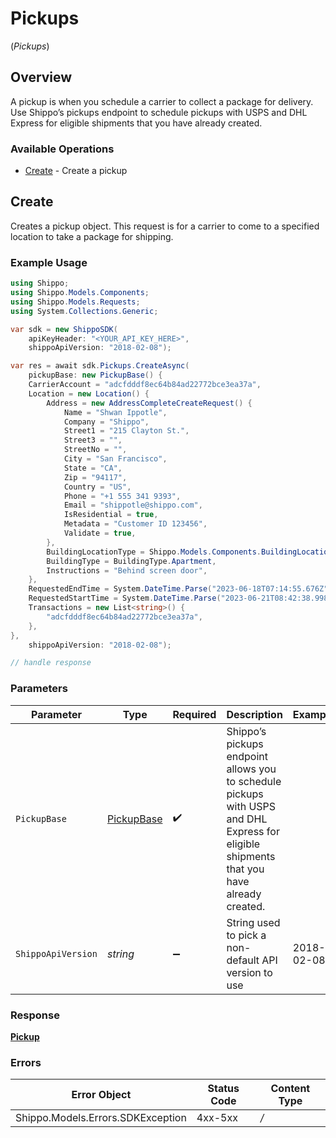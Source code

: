 # Pickups
(*Pickups*)

## Overview

A pickup is when you schedule a carrier to collect a package for delivery.
Use Shippo’s pickups endpoint to schedule pickups with USPS and DHL Express for eligible shipments that you have already created.
<SchemaDefinition schemaRef="#/components/schemas/Pickup"/>

### Available Operations

* [Create](#create) - Create a pickup

## Create

Creates a pickup object. This request is for a carrier to come to a specified location to take a package for shipping.

### Example Usage

```csharp
using Shippo;
using Shippo.Models.Components;
using Shippo.Models.Requests;
using System.Collections.Generic;

var sdk = new ShippoSDK(
    apiKeyHeader: "<YOUR_API_KEY_HERE>",
    shippoApiVersion: "2018-02-08");

var res = await sdk.Pickups.CreateAsync(
    pickupBase: new PickupBase() {
    CarrierAccount = "adcfdddf8ec64b84ad22772bce3ea37a",
    Location = new Location() {
        Address = new AddressCompleteCreateRequest() {
            Name = "Shwan Ippotle",
            Company = "Shippo",
            Street1 = "215 Clayton St.",
            Street3 = "",
            StreetNo = "",
            City = "San Francisco",
            State = "CA",
            Zip = "94117",
            Country = "US",
            Phone = "+1 555 341 9393",
            Email = "shippotle@shippo.com",
            IsResidential = true,
            Metadata = "Customer ID 123456",
            Validate = true,
        },
        BuildingLocationType = Shippo.Models.Components.BuildingLocationType.FrontDoor,
        BuildingType = BuildingType.Apartment,
        Instructions = "Behind screen door",
    },
    RequestedEndTime = System.DateTime.Parse("2023-06-18T07:14:55.676Z"),
    RequestedStartTime = System.DateTime.Parse("2023-06-21T08:42:38.998Z"),
    Transactions = new List<string>() {
        "adcfdddf8ec64b84ad22772bce3ea37a",
    },
},
    shippoApiVersion: "2018-02-08");

// handle response
```

### Parameters

| Parameter                                                                                                                                | Type                                                                                                                                     | Required                                                                                                                                 | Description                                                                                                                              | Example                                                                                                                                  |
| ---------------------------------------------------------------------------------------------------------------------------------------- | ---------------------------------------------------------------------------------------------------------------------------------------- | ---------------------------------------------------------------------------------------------------------------------------------------- | ---------------------------------------------------------------------------------------------------------------------------------------- | ---------------------------------------------------------------------------------------------------------------------------------------- |
| `PickupBase`                                                                                                                             | [PickupBase](../../Models/Components/PickupBase.md)                                                                                      | :heavy_check_mark:                                                                                                                       | Shippo’s pickups endpoint allows you to schedule pickups with USPS and DHL Express for eligible shipments that you have already created. |                                                                                                                                          |
| `ShippoApiVersion`                                                                                                                       | *string*                                                                                                                                 | :heavy_minus_sign:                                                                                                                       | String used to pick a non-default API version to use                                                                                     | 2018-02-08                                                                                                                               |


### Response

**[Pickup](../../Models/Components/Pickup.md)**
### Errors

| Error Object                      | Status Code                       | Content Type                      |
| --------------------------------- | --------------------------------- | --------------------------------- |
| Shippo.Models.Errors.SDKException | 4xx-5xx                           | */*                               |
